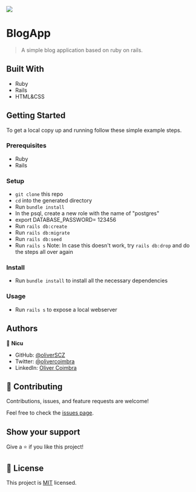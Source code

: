 ![](https://img.shields.io/badge/Microverse-blueviolet)

# BlogApp

> A simple blog application based on ruby on rails.


## Built With

- Ruby
- Rails
- HTML&CSS

## Getting Started

To get a local copy up and running follow these simple example steps.

### Prerequisites
- Ruby
- Rails

### Setup
- `git clone` this repo
- `cd` into the generated directory
- Run `bundle install`
- In the psql, create a new role with the name of "postgres"
- export DATABASE_PASSWORD= 123456
- Run `rails db:create` 
- Run `rails db:migrate` 
- Run `rails db:seed` 
- Run `rails s` 
Note: In case this doesn't work, try `rails db:drop` and do the steps all over again

### Install
- Run `bundle install` to install all the necessary dependencies

### Usage
- Run `rails s` to expose a local webserver

## Authors

👤 **Nicu**

- GitHub: [@oliverSCZ](https://github.com/oliverscz)
- Twitter: [@olivercoimbra](https://twitter.com/olivercoimbra)
- LinkedIn: [Oliver Coimbra](https://www.linkedin.com/in/olivercoimbra)

## 🤝 Contributing

Contributions, issues, and feature requests are welcome!

Feel free to check the [issues page](https://github.com/oliverscz/blog-app/issues).

## Show your support

Give a ⭐️ if you like this project!

## 📝 License

This project is [MIT](./MIT.md) licensed.
